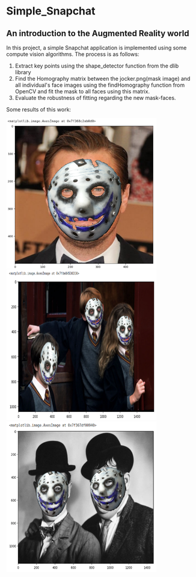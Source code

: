 # Simple_Snapchat
## An introduction to the Augmented Reality world
In this project, a simple Snapchat application is implemented using some compute vision algorithms. The process is as follows:
1. Extract key points using the shape_detector function from the dlib library
2. Find the Homography matrix between the jocker.png(mask image) and all individual's face images using the findHomography function from OpenCV and fit the mask to all faces using this matrix.
3. Evaluate the robustness of fitting regarding the new mask-faces.

Some results of this work:

<img src="https://github.com/alish1377/Simple_Snapchat/blob/main/asset/Screenshot%20from%202024-02-08%2010-14-24.png" width="400" height="400"/><img src="https://github.com/alish1377/Simple_Snapchat/blob/main/asset/Screenshot%20from%202024-02-08%2011-34-59.png" width="400" height="400"/><img src="https://github.com/alish1377/Simple_Snapchat/blob/main/asset/Screenshot%20from%202024-02-08%2010-16-31.png" width="400" height="400"/>
